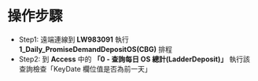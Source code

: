 # 操作步驟
- Step1: 遠端連線到 **LW983091** 執行 **1_Daily_PromiseDemandDepositOS(CBG)** 排程
- Step2: 到 **Access** 中的 **「0 - 查詢每日 OS 總計(LadderDeposit)」** 執行該查詢檢查「KeyDate 欄位值是否為前一天」